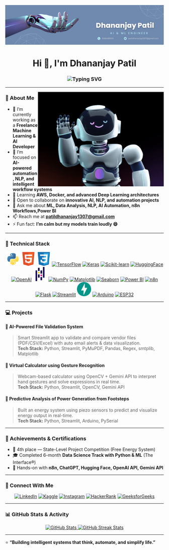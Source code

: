 ![Banner](https://github.com/dhananjay937/dhananjay937/blob/main/Blue%20Futuristic%20Technology%20Linkedln%20Banner%20(1).png)

<h1 align="center">Hi 👋, I'm Dhananjay Patil</h1>
<h3 align="center">
  <img src="https://readme-typing-svg.herokuapp.com?font=Fira+Code&size=24&pause=1000&color=00C2FF&center=true&vCenter=true&width=600&lines=Machine+Learning+Engineer;AI+%26+NLP+Developer;Automation+Enthusiast;IFreelancer" alt="Typing SVG" />
</h3>

---
<img align="right" alt="coding" width= "400" src="https://github.com/dhananjay937/dhananjay937/blob/main/giphy.gif">

### 🚀 About Me

- 💼 I’m currently working as a **Freelance Machine Learning & AI Developer**  
- 🔭 I’m focused on **AI-powered automation, NLP, and intelligent workflow systems**  
- 🌱 Learning **AWS, Docker, and advanced Deep Learning architectures**  
- 👯 Open to collaborate on **innovative AI, NLP, and automation projects**  
- 💬 Ask me about **ML, Data Analysis, NLP, AI Automation, n8n Workflows,Power BI**  
- 📫 Reach me at **patildhananjay1307@gmail.com**  
- ⚡ Fun fact: **I’m calm but my models train loudly 😄**


---

### 🧠 Technical Stack

<p align="center">
<a href="https://www.python.org" target="_blank"><img src="https://raw.githubusercontent.com/devicons/devicon/master/icons/python/python-original.svg" alt="Python" width="45" height="45"/></a>
<a href="https://www.w3schools.com/html/" target="_blank"><img src="https://raw.githubusercontent.com/devicons/devicon/master/icons/html5/html5-original.svg" alt="HTML" width="45" height="45"/></a>
<a href="https://www.w3schools.com/css/" target="_blank"><img src="https://raw.githubusercontent.com/devicons/devicon/master/icons/css3/css3-original.svg" alt="CSS" width="45" height="45"/></a>
  <a href="https://www.tensorflow.org" target="_blank"><img src="https://www.vectorlogo.zone/logos/tensorflow/tensorflow-icon.svg" alt="TensorFlow" width="45" height="45"/></a>
  <a href="https://keras.io" target="_blank"><img src="https://upload.wikimedia.org/wikipedia/commons/a/ae/Keras_logo.svg" alt="Keras" width="45" height="45"/></a>
  <a href="https://scikit-learn.org" target="_blank"><img src="https://upload.wikimedia.org/wikipedia/commons/0/05/Scikit_learn_logo_small.svg" alt="Scikit-learn" width="45" height="45"/></a>
  <a href="https://huggingface.co" target="_blank"><img src="https://avatars.githubusercontent.com/u/25720743?s=200&v=4" alt="HuggingFace" width="45" height="45"/></a>
  <a href="https://openai.com" target="_blank"><img src="https://cdn.worldvectorlogo.com/logos/openai-2.svg" alt="OpenAI" width="45" height="45"/></a>
  <a href="https://pandas.pydata.org" target="_blank"><img src="https://raw.githubusercontent.com/devicons/devicon/master/icons/pandas/pandas-original.svg" alt="Pandas" width="45" height="45"/></a>
  <a href="https://numpy.org/" target="_blank"><img src="https://upload.wikimedia.org/wikipedia/commons/3/31/NumPy_logo_2020.svg" alt="NumPy" width="45" height="45"/></a>
  <a href="https://matplotlib.org/" target="_blank"><img src="https://upload.wikimedia.org/wikipedia/commons/8/84/Matplotlib_icon.svg" alt="Matplotlib" width="45" height="45"/></a>
  <a href="https://seaborn.pydata.org/" target="_blank"><img src="https://seaborn.pydata.org/_images/logo-mark-lightbg.svg" alt="Seaborn" width="45" height="45"/></a>
  <a href="https://powerbi.microsoft.com" target="_blank"><img src="https://upload.wikimedia.org/wikipedia/commons/c/cf/New_Power_BI_Logo.svg" alt="Power BI" width="45" height="45"/></a>
  <a href="https://n8n.io" target="_blank"><img src="https://avatars.githubusercontent.com/u/45487711?s=200&v=4" alt="n8n" width="45" height="45"/></a>
  <a href="https://flask.palletsprojects.com/" target="_blank"><img src="https://www.vectorlogo.zone/logos/pocoo_flask/pocoo_flask-icon.svg" alt="Flask" width="45" height="45"/></a>
  <a href="https://streamlit.io" target="_blank"><img src="https://streamlit.io/images/brand/streamlit-logo-primary-colormark-darktext.svg" alt="Streamlit" width="80" height="45"/></a>
  <a href="https://fastapi.tiangolo.com/" target="_blank"><img src="https://raw.githubusercontent.com/devicons/devicon/master/icons/fastapi/fastapi-original.svg" alt="FastAPI" width="45" height="45"/></a>
<a href="https://www.arduino.cc/" target="_blank"><img src="https://cdn.worldvectorlogo.com/logos/arduino-1.svg" alt="Arduino" width="45" height="45"/></a>
  <a href="https://en.wikipedia.org/wiki/ESP32" target="_blank"><img src="https://upload.wikimedia.org/wikipedia/commons/7/7e/ESP32.svg" alt="ESP32" width="45" height="45"/></a>

</p>

---

### 💻 Projects

#### 🔹 AI-Powered File Validation System  
> Smart Streamlit app to validate and compare vendor files (PDF/CSV/Excel) with auto email alerts & data visualization.  
**Tech Stack:** Python, Streamlit, PyMuPDF, Pandas, Regex, smtplib, Matplotlib  

#### 🔹 Virtual Calculator using Gesture Recognition  
> Webcam-based calculator using OpenCV + Gemini API to interpret hand gestures and solve expressions in real time.  
**Tech Stack:** Python, Streamlit, OpenCV, Gemini API  

#### 🔹 Predictive Analysis of Power Generation from Footsteps  
> Built an energy system using piezo sensors to predict and visualize energy output in real-time.  
**Tech Stack:** Python, Streamlit, Arduino, PySerial  

---

### 🏅 Achievements & Certifications

- 🥈 4th place — State-Level Project Competition (Free Energy System)  
- 🎓 Completed 6-month **Data Science Track with Python & ML** (The Interface®)  
- 🤖 Hands-on with **n8n, ChatGPT, Hugging Face, OpenAI API, Gemini API**  
---

### 🤝 Connect With Me

<p align="center">
<a href="https://linkedin.com/in/dhananjay-patil-b25423315" target="_blank"><img src="https://raw.githubusercontent.com/rahuldkjain/github-profile-readme-generator/master/src/images/icons/Social/linked-in-alt.svg" alt="LinkedIn" height="40" width="50" /></a>
<a href="https://kaggle.com/dhananjaypatil13" target="_blank"><img src="https://raw.githubusercontent.com/rahuldkjain/github-profile-readme-generator/master/src/images/icons/Social/kaggle.svg" alt="Kaggle" height="40" width="50" /></a>
<a href="https://instagram.com/patil_dhananjay_1303" target="_blank"><img src="https://raw.githubusercontent.com/rahuldkjain/github-profile-readme-generator/master/src/images/icons/Social/instagram.svg" alt="Instagram" height="40" width="50" /></a>
<a href="https://www.hackerrank.com/@patildhananjay12" target="_blank"><img src="https://raw.githubusercontent.com/rahuldkjain/github-profile-readme-generator/master/src/images/icons/Social/hackerrank.svg" alt="HackerRank" height="40" width="50" /></a>
<a href="https://auth.geeksforgeeks.org/user/patildhananjay1307" target="_blank"><img src="https://raw.githubusercontent.com/rahuldkjain/github-profile-readme-generator/master/src/images/icons/Social/geeks-for-geeks.svg" alt="GeeksforGeeks" height="40" width="50" /></a>
</p>

---

### 📊 GitHub Stats & Activity

<div align="center">

  <a href="https://github.com/dhananjay937">
    <img src="https://github-readme-stats.vercel.app/api?username=dhananjay937&show_icons=true&theme=blue_navy&title_color=00C2FF&icon_color=00C2FF&text_color=E0F7FF&bg_color=0D1117&hide_border=true" width="49%" alt="GitHub Stats"/>
  </a>
  
  <a href="https://github.com/dhananjay937">
    <img src="https://github-readme-streak-stats.herokuapp.com?user=dhananjay937&theme=blue_navy&hide_border=true&ring=00C2FF&fire=00C2FF&currStreakLabel=00C2FF&background=0D1117" width="49%" alt="GitHub Streak Stats"/>
  </a>

</div>


---

⭐ **“Building intelligent systems that think, automate, and simplify life.”**
